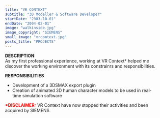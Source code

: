 ```yaml
---
title: "VR CONTEXT"
subtitle: "3D Modeller & Software Developer"
startDate: "2003-10-01"
endDate: "2004-02-01"
image: "walkinside.jpg"
image_copyright: "SIEMENS"
small_image: "vrcontext.jpg"
posts_title: "PROJECTS"
---
```


<b>DESCRIPTION</b><br>
As my first professional experience, working at VR Context* helped me discover the working environment with its constrainrs and responsibilities.<br>

<b>RESPONSIBILITIES</b><br>
- Development of a 3DSMAX export plugin<br>
- Creation of animated 3D human character models to be used in real-time simulation software<br>

<b style="color: red;">*DISCLAIMER:</b> VR Context have now stopped their activities and been acquired by SIEMENS.<br>
